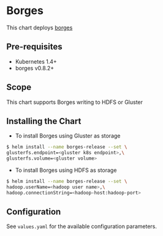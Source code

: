 # Borges

This chart deploys [borges](https://github.com/src-d/borges)

## Pre-requisites

- Kubernetes 1.4+
- borges v0.8.2+

## Scope

This chart supports Borges writing to HDFS or Gluster

## Installing the Chart

* To install Borges using Gluster as storage

```sh
$ helm install --name borges-release --set \
glusterfs.endpoint=<gluster k8s endpoint>,\
glusterfs.volume=<gluster volume>
```

* To install Borges using HDFS as storage

```sh
$ helm install --name borges-release --set \
hadoop.userName=<hadoop user name>,\
hadoop.connectionString=<hadoop-host:hadoop-port>
```

## Configuration

See `values.yaml` for the available configuration parameters.
